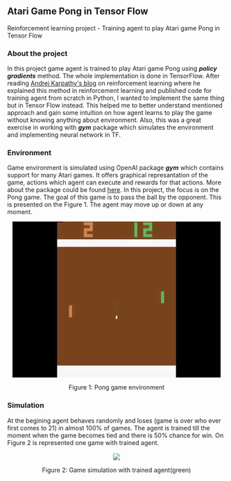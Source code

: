 ## Atari Game Pong in Tensor Flow

Reinforcement learning project - Training agent to play Atari game Pong in Tensor Flow

### About the project

In this project game agent is trained to play Atari game Pong using ***policy gradients*** method. The whole implementation is done in TensorFlow. After reading [Andrej Karpathy's blog](http://karpathy.github.io/2016/05/31/rl/) on reinforcement learning where he explained this method in reinforcement learning and published code for training agent from scratch in Python, I wanted to implement the same thing but in Tensor Flow instead. This helped me to better understand mentioned approach and gain some intuition on how agent learns to play the game without knowing anything about environment. Also, this was a great exercise in working with ***gym*** package which simulates the environment and implementing neural network in TF.

### Environment

Game environment is simulated using OpenAI package ***gym*** which contains support for many Atari games. It offers graphical represantation of the game, actions which agent can execute and rewards for that actions. More about the package could be found [here](https://gym.openai.com). 
In this project, the focus is on the Pong game. The goal of this game is to pass the ball by the opponent. This is presented on the Figure 1. The agent may move up or down at any moment. 

<p align="center">
<img style="float: center;margin:0 auto; " align="center" src="./images/hqdefault.jpg">   
<div align="center">
Figure 1: Pong game environment
</div>
</p>

### Simulation

At the begining agent behaves randomly and loses (game is over who ever first comes to 21) in almost 100% of games.
The agent is trained till the moment when the game becomes tied and there is 50% chance for win. On Figure 2 is represented one game with trained agent.
<p align="center">
<img style="float: center;margin:0 auto; " align="center" src="./pong-agent.gif">   
<div align="center">
Figure 2: Game simulation with trained agent(green)
</div>
</p>


